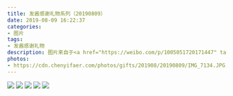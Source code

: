 ```yaml
---
title: 发酱感谢礼物系列（20190809）
date: 2019-08-09 16:22:37
categories:
- 图片
tags:
- 发酱感谢礼物
description: 图片来自于<a href="https://weibo.com/p/1005051720171447" target="_blank">quanmmmmm</a><br/>“谢谢红白故人～杯子粉粉的，dva超可爱！还有很多配件可以换造型～平时经常在超话看到你做的视频，没想到你才刚上大学不久，有点厉害的，好好学习，享受大学生活哈～” ​​​ ​​​ ​​​ ​​​ ​ ​​​ ​​​​​​ ​
photos: 
- https://cdn.chenyifaer.com/photos/gifts/201908/20190809/IMG_7134.JPG
---
```


![](https://cdn.chenyifaer.com/photos/gifts/201908/20190809/IMG_7135.JPG)
![](https://cdn.chenyifaer.com/photos/gifts/201908/20190809/IMG_7136.JPG)
![](https://cdn.chenyifaer.com/photos/gifts/201908/20190809/IMG_7137.JPG)
![](https://cdn.chenyifaer.com/photos/gifts/201908/20190809/IMG_7138.JPG)
![](https://cdn.chenyifaer.com/photos/gifts/201908/20190809/IMG_7139.JPG)
